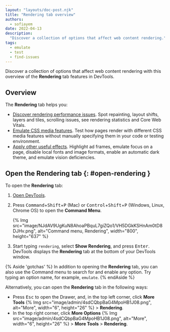 ```yaml
---
layout: "layouts/doc-post.njk"
title: "Rendering tab overview"
authors:
  - sofiayem
date: 2022-04-13
description:
  "Discover a collection of options that affect web content rendering."
tags:
  - emulate
  - test
  - find-issues
---
```


Discover a collection of options that affect web content rendering with this overview of the **Rendering** tab features in DevTools.

## Overview

The **Rendering** tab helps you:

- [Discover rendering performance issues](/docs/devtools/rendering/performance). Spot repainting, layout shifts, layers and tiles, scrolling issues, see rendering statistics and Core Web Vitals.
- [Emulate CSS media features](/docs/devtools/rendering/emulate-css). Test how pages render with different CSS media features without manually specifying them in your code or testing environment.
- [Apply other useful effects](/docs/devtools/rendering/apply-effects). Highlight ad frames, emulate focus on a page, disable local fonts and image formats, enable an automatic dark theme, and emulate vision deficiencies.

## Open the Rendering tab {: #open-rendering }

To open the **Rendering** tab: 

1. [Open DevTools](/docs/devtools/open/).

1.  Press <kbd>Command</kbd>+<kbd>Shift</kbd>+<kbd>P</kbd> (Mac) or
    <kbd>Control</kbd>+<kbd>Shift</kbd>+<kbd>P</kbd> (Windows, Linux, Chrome OS) to open the
    **Command Menu**.

    {% Img src="image/NJdAV9UgKuN8AhoaPBquL7giZQo1/VH5DGkKSHnAm0tD8DJHv.png", alt="Command menu, Rendering", width="800", height="637" %}

1.  Start typing `rendering`, select **Show Rendering**, and press <kbd>Enter</kbd>.
    DevTools displays the **Rendering** tab at the bottom of your DevTools window.

{% Aside 'gotchas' %}
In addition to opening the **Rendering** tab, you can also use the Command menu to search for and enable any option. Try typing an option name, for example, `emulate`. 
{% endAside %}

Alternatively, you can open the **Rendering** tab in the following ways:

- Press <kbd>Esc</kbd> to open the Drawer, and, in the top left corner, click **More Tools** {% Img src="image/admin/4sdCQbpBaG4MpoHB1J08.png", alt="More", width="6", height="26" %} > **Rendering**.
- In the top right corner, click **More Options** {% Img src="image/admin/4sdCQbpBaG4MpoHB1J08.png", alt="More", width="6", height="26" %} > **More Tools** > **Rendering**.
